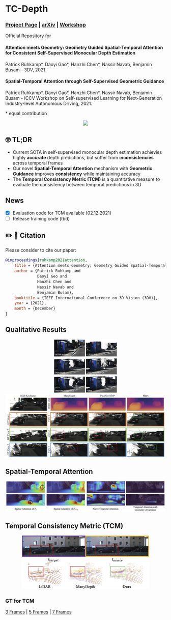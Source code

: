 # TC-Depth
### [Project Page](https://daoyig.github.io/attention_meets_geometry/) | [arXiv](https://arxiv.org/pdf/2110.08192.pdf)  | [Workshop](https://sslad2021.github.io/files/15.pdf)


Official Repository for 
#### Attention meets Geometry: Geometry Guided Spatial-Temporal Attention for Consistent Self-Supervised Monocular Depth Estimation 
Patrick Ruhkamp*, Daoyi Gao*, Hanzhi Chen*, Nassir Navab, Benjamin Busam - 3DV, 2021.   
#### Spatial-Temporal Attention through Self-Supervised Geometric Guidance  
Patrick Ruhkamp*, Daoyi Gao*, Hanzhi Chen*, Nassir Navab, Benjamin Busam - ICCV Workshop on Self-supervised Learning for Next-Generation Industry-level Autonomous Driving, 2021. 

 \* equal contribution

<div align=center><img src="resources/09260052_new.gif"/></div>  

## 🤓 TL;DR
- Current SOTA in self-supervised monocular depth estimation achievies highly **accurate** depth predictions, but suffer from **inconsistencies** across temporal frames
- Our novel **Spatial-Temporal Attention** mechanism with **Geometric Guidance** improves **consistency** while maintaining accuracy
- The **Temporal Consistency Metric (TCM)** is a quantitative measure to evaluate the consistency between temporal predictions in 3D


## News
- [x] Evaluation code for TCM available (02.12.2021)
- [ ] Release training code (tbd)

## ✏️ 📄 Citation

Please consider to cite our paper:

```bibtex
@inproceedings{ruhkamp2021attention,
    title = {Attention meets Geometry: Geometry Guided Spatial-Temporal Attention for Consistent Self-Supervised Monocular Depth Estimation},
    author = {Patrick Ruhkamp and
              Daoyi Geo and
              Hanzhi Chen and
              Nassir Navab and
              Benjamin Busam},
    booktitle = {IEEE International Conference on 3D Vision (3DV)},
    year = {2021},
    month = {December}
}
```


## Qualitative Results
<p align="center">
  <img src="resources/teaser.png" alt="teaser figure" width="200" /> <img src="resources/reconstruction.png" alt="reconstruction figure" width="600" />
</p>


## Spatial-Temporal Attention
<p align="center">
  <img src="resources/attention.png" alt="teaser figure" width="800" />
</p>


## Temporal Consistency Metric (TCM)
<p align="center">
  <img src="resources/tcm.png" alt="tcm visualisation" width="400" />
</p>



### GT for TCM
[3 Frames](https://drive.google.com/file/d/10ZzZBiY6B6wUzxwtEjwYepstFw7eAnsG/view?usp=sharing) | [5 Frames](https://drive.google.com/file/d/1v77HinwmssEH0HQJMjd65jCrgiZc-RaB/view?usp=sharing) | [7 Frames](https://drive.google.com/file/d/1XpvPfqR-vZqJmuiemJqklYy-B1yzSBb5/view?usp=sharing)  





[//]: # (Training Procedure &#40;set default settings in ```options.py```&#41;:  )

[//]: # (```)

[//]: # (python train.py)

[//]: # (```)




[//]: # (### Pretrained Weights)

[//]: # ([KITTI DRNC-26]&#40;https://drive.google.com/file/d/189C9xUhwwwVgPT7qU_v5hPSw9FzivYhF/view?usp=sharing&#41;)

[//]: # ([KITTI DRND-54]&#40;https://drive.google.com/file/d/1dcCtYgoPQncjb6E5JkRwYp_PGOImDwS_/view?usp=sharing&#41;)

